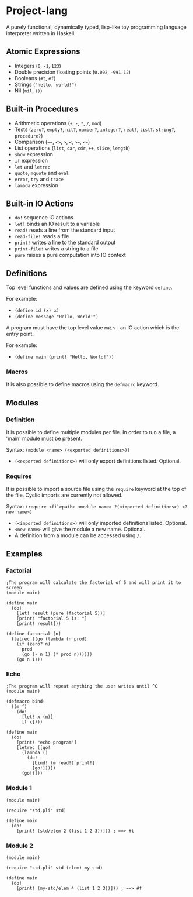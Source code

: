 Project-lang
=========

A purely functional, dynamically typed, lisp-like toy programming language interpreter written in Haskell.


Atomic Expressions
------------------

- Integers (`0`, `-1`, `123`)
- Double precision floating points (`0.002`, `-991.12`)
- Booleans (`#t`, `#f`)
- Strings (`"hello, world!"`)
- Nil (`nil`, `()`)

Built-in Procedures
-------------------

- Arithmetic operations (`+`, `-`, `*`, `/`, `mod`)
- Tests (`zero?`, `empty?`, `nil?`, `number?`, `integer?`, `real?`, `list?`. `string?`, `procedure?`)
- Comparison (`==`, `<>`, `>`, `<`, `>=`, `<=`)
- List operations (`list`, `car`, `cdr`, `++`, `slice`, `length`)
- `show` expression
- `if` expression
- `let` and `letrec`
- `quote`, `mquote` and `eval`
- `error`, `try` and `trace`
- `lambda` expression

Built-in IO Actions
-------------------

- `do!` sequence IO actions
- `let!` binds an IO result to a variable
- `read!` reads a line from the standard input
- `read-file!` reads a file
- `print!` writes a line to the standard output
- `print-file!` writes a string to a file
- `pure` raises a pure computation into IO context


Definitions
-----------

Top level functions and values are defined using the keyword `define`.

For example:

- `(define id (x) x)`
- `(define message "Hello, World!")`


A program must have the top level value `main` - an IO action which is the entry point.

For example:

- `(define main (print! "Hello, World!"))`


### Macros

It is also possible to define macros using the `defmacro` keyword.

Modules
-------

### Definition

It is possible to define multiple modules per file. In order to run a file, a 'main' module must be present.

Syntax: `(module <name> (<exported definitions>))`

- `(<exported definitions>)` will only export definitions listed. Optional.


### Requires

It is possible to import a source file using the `require` keyword at the top of the file. Cyclic imports are currently not allowed.

Syntax: `(require <filepath> <module name> ?(<imported definitions>) <?new name>)`

- `(<imported definitions>)` will only imported definitions listed. Optional.
- `<new name>` will give the module a new name. Optional.
- A definition from a module can be accessed using `/`.


Examples
--------

### Factorial

```rkt
;The program will calculate the factorial of 5 and will print it to screen
(module main)

(define main
  (do!
    [let! result (pure (factorial 5))]
    [print! "factorial 5 is: "]
    [print! result]))

(define factorial [n] 
  (letrec ((go (lambda (n prod)
    (if (zero? n)
      prod
      (go (- n 1) (* prod n))))))
    (go n 1)))

```

### Echo

```rkt
;The program will repeat anything the user writes until ^C
(module main)

(defmacro bind!
  ((m f)
    (do!
      [let! x (m)]
      [f x])))

(define main
  (do!
    [print! "echo program"]
    [letrec ([go!
      (lambda ()
        (do!
          [bind! (m read!) print!]
          [go!]))])
      (go!)]))
```

### Module 1

```rkt
(module main)

(require "std.pli" std)

(define main
  (do!
    [print! (std/elem 2 (list 1 2 3))])) ; ==> #t
```


### Module 2

```rkt
(module main)

(require "std.pli" std (elem) my-std)

(define main
  (do!
    [print! (my-std/elem 4 (list 1 2 3))])) ; ==> #f

```
